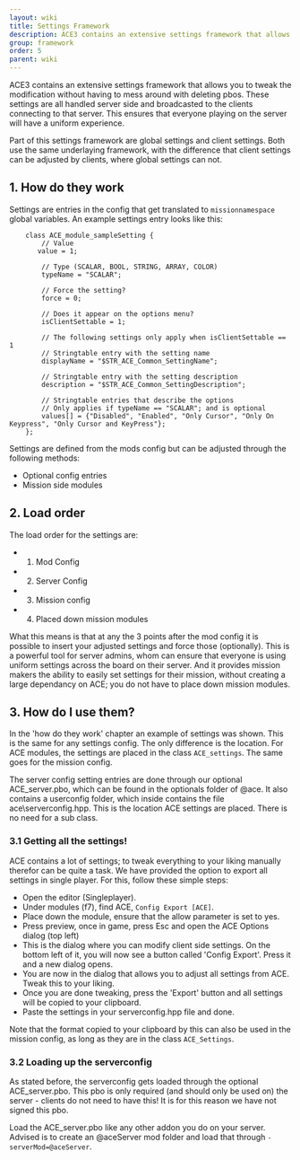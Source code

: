 ```yaml
---
layout: wiki
title: Settings Framework
description: ACE3 contains an extensive settings framework that allows you to tweak the modification without having to mess around with deleting pbos.
group: framework
order: 5
parent: wiki
---
```


ACE3 contains an extensive settings framework that allows you to tweak the modification without having to mess around with deleting pbos. These settings are all handled server side and broadcasted to the clients connecting to that server. This ensures that everyone playing on the server will have a uniform experience.

Part of this settings framework are global settings and client settings. Both use the same underlaying framework, with the difference that client settings can be adjusted by clients, where global settings can not.


## 1. How do they work

Settings are entries in the config that get translated to `missionnamespace` global variables. An example settings entry looks like this:

```
    class ACE_module_sampleSetting {
        // Value
       value = 1;
    
        // Type (SCALAR, BOOL, STRING, ARRAY, COLOR)
        typeName = "SCALAR";
    
        // Force the setting?
        force = 0;
    
        // Does it appear on the options menu?
        isClientSettable = 1;
    
        // The following settings only apply when isClientSettable == 1
        // Stringtable entry with the setting name
        displayName = "$STR_ACE_Common_SettingName";
    
        // Stringtable entry with the setting description
        description = "$STR_ACE_Common_SettingDescription";
    
        // Stringtable entries that describe the options
        // Only applies if typeName == "SCALAR"; and is optional
        values[] = {"Disabled", "Enabled", "Only Cursor", "Only On Keypress", "Only Cursor and KeyPress"};
    };
```

Settings are defined from the mods config but can be adjusted through the following methods:
* Optional config entries
* Mission side modules

## 2. Load order

The load order for the settings are:
* 1. Mod Config
* 2. Server Config
* 3. Mission config
* 4. Placed down mission modules

What this means is that at any the 3 points after the mod config it is possible to insert your adjusted settings and force those (optionally). This is a powerful tool for server admins, whom can ensure that everyone is using uniform settings across the board on their server. And it provides mission makers the ability to easily set settings for their mission, without creating a large dependancy on ACE; you do not have to place down mission modules.

## 3. How do I use them?

In the 'how do they work' chapter an example of settings was shown. This is the same for any settings config. The only difference is the location. For ACE modules, the settings are placed in the class `ACE_settings`. The same goes for the mission config.

The server config setting entries are done through our optional ACE_server.pbo, which can be found in the optionals folder of @ace. It also contains a userconfig folder, which inside contains the file ace\serverconfig.hpp. This is the location ACE settings are placed. There is no need for a sub class.

### 3.1 Getting all the settings!

ACE contains a lot of settings; to tweak everything to your liking manually therefor can be quite a task. We have provided the option to export all settings in single player. For this, follow these simple steps:

* Open the editor (Singleplayer).
* Under modules (f7), find ACE, `Config Export [ACE]`.
* Place down the module, ensure that the allow parameter is set to yes.
* Press preview, once in game, press Esc and open the ACE Options dialog (top left)
* This is the dialog where you can modify client side settings. On the bottom left of it, you will now see a button called 'Config Export'. Press it and a new dialog opens.
* You are now in the dialog that allows you to adjust all settings from ACE. Tweak this to your liking.
* Once you are done tweaking, press the 'Export' button and all settings will be copied to your clipboard.
* Paste the settings in your serverconfig.hpp file and done.

Note that the format copied to your clipboard by this can also be used in the mission config, as long as they are in the class `ACE_Settings`.

### 3.2 Loading up the serverconfig

As stated before, the serverconfig gets loaded through the optional ACE_server.pbo. This pbo is only required (and should only be used on) the server - clients do not need to have this! It is for this reason we have not signed this pbo. 

Load the ACE_server.pbo like any other addon you do on your server. Advised is to create an @aceServer mod folder and load that through `-serverMod=@aceServer`.

